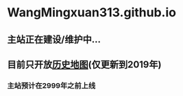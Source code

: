 # WangMingxuan313.github.io
## 主站正在建设/维护中...
## 目前只开放[历史地图](https://wangmingxuan313.github.io/historymaps/)(仅更新到2019年)
### 主站预计在2999年之前上线
